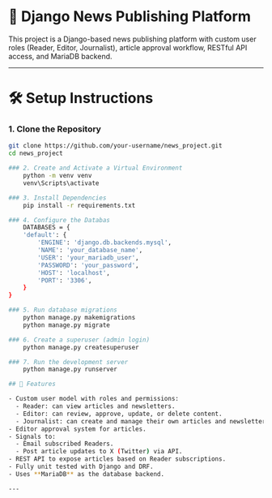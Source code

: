 # 📰 Django News Publishing Platform

This project is a Django-based news publishing platform with custom user roles (Reader, Editor, Journalist), article approval workflow, RESTful API access, and MariaDB backend.

---
# 🛠️ Setup Instructions

### 1. Clone the Repository

```bash
git clone https://github.com/your-username/news_project.git
cd news_project

### 2. Create and Activate a Virtual Environment
    python -m venv venv
    venv\Scripts\activate

### 3. Install Dependencies
    pip install -r requirements.txt

### 4. Configure the Databas
    DATABASES = {
    'default': {
        'ENGINE': 'django.db.backends.mysql',
        'NAME': 'your_database_name',
        'USER': 'your_mariadb_user',
        'PASSWORD': 'your_password',
        'HOST': 'localhost',
        'PORT': '3306',
    }
}

### 5. Run database migrations
    python manage.py makemigrations
    python manage.py migrate

### 6. Create a superuser (admin login)
    python manage.py createsuperuser

### 7. Run the development server
    python manage.py runserver

## 🚀 Features

- Custom user model with roles and permissions:
  - Reader: can view articles and newsletters.
  - Editor: can review, approve, update, or delete content.
  - Journalist: can create and manage their own articles and newsletters.
- Editor approval system for articles.
- Signals to:
  - Email subscribed Readers.
  - Post article updates to X (Twitter) via API.
- REST API to expose articles based on Reader subscriptions.
- Fully unit tested with Django and DRF.
- Uses **MariaDB** as the database backend.

---

